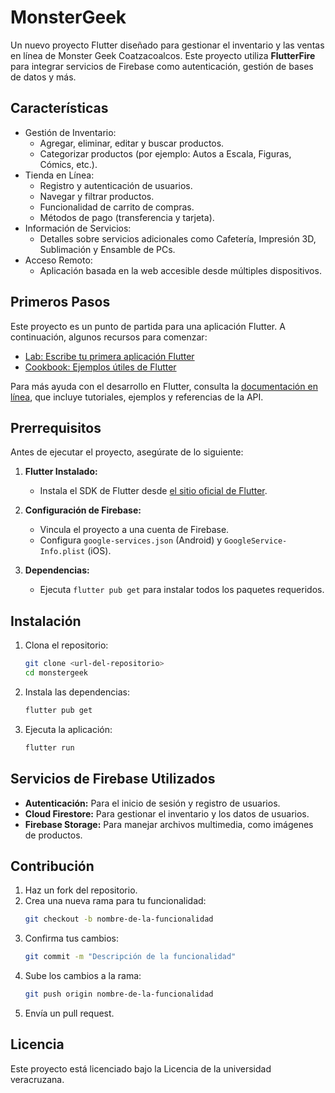 # MonsterGeek

Un nuevo proyecto Flutter diseñado para gestionar el inventario y las ventas en línea de Monster Geek Coatzacoalcos. Este proyecto utiliza **FlutterFire** para integrar servicios de Firebase como autenticación, gestión de bases de datos y más.

## Características
- Gestión de Inventario:
  - Agregar, eliminar, editar y buscar productos.
  - Categorizar productos (por ejemplo: Autos a Escala, Figuras, Cómics, etc.).
- Tienda en Línea:
  - Registro y autenticación de usuarios.
  - Navegar y filtrar productos.
  - Funcionalidad de carrito de compras.
  - Métodos de pago (transferencia y tarjeta).
- Información de Servicios:
  - Detalles sobre servicios adicionales como Cafetería, Impresión 3D, Sublimación y Ensamble de PCs.
- Acceso Remoto:
  - Aplicación basada en la web accesible desde múltiples dispositivos.

## Primeros Pasos

Este proyecto es un punto de partida para una aplicación Flutter. A continuación, algunos recursos para comenzar:

- [Lab: Escribe tu primera aplicación Flutter](https://docs.flutter.dev/get-started/codelab)
- [Cookbook: Ejemplos útiles de Flutter](https://docs.flutter.dev/cookbook)

Para más ayuda con el desarrollo en Flutter, consulta la
[documentación en línea](https://docs.flutter.dev/), que incluye tutoriales, ejemplos y referencias de la API.

## Prerrequisitos

Antes de ejecutar el proyecto, asegúrate de lo siguiente:

1. **Flutter Instalado:**
   - Instala el SDK de Flutter desde [el sitio oficial de Flutter](https://flutter.dev/docs/get-started/install).

2. **Configuración de Firebase:**
   - Vincula el proyecto a una cuenta de Firebase.
   - Configura `google-services.json` (Android) y `GoogleService-Info.plist` (iOS).

3. **Dependencias:**
   - Ejecuta `flutter pub get` para instalar todos los paquetes requeridos.

## Instalación

1. Clona el repositorio:
   ```bash
   git clone <url-del-repositorio>
   cd monstergeek
   ```

2. Instala las dependencias:
   ```bash
   flutter pub get
   ```

3. Ejecuta la aplicación:
   ```bash
   flutter run
   ```

## Servicios de Firebase Utilizados
- **Autenticación:** Para el inicio de sesión y registro de usuarios.
- **Cloud Firestore:** Para gestionar el inventario y los datos de usuarios.
- **Firebase Storage:** Para manejar archivos multimedia, como imágenes de productos.

## Contribución

1. Haz un fork del repositorio.
2. Crea una nueva rama para tu funcionalidad:
   ```bash
   git checkout -b nombre-de-la-funcionalidad
   ```
3. Confirma tus cambios:
   ```bash
   git commit -m "Descripción de la funcionalidad"
   ```
4. Sube los cambios a la rama:
   ```bash
   git push origin nombre-de-la-funcionalidad
   ```
5. Envía un pull request.

## Licencia

Este proyecto está licenciado bajo la Licencia de la universidad veracruzana.
